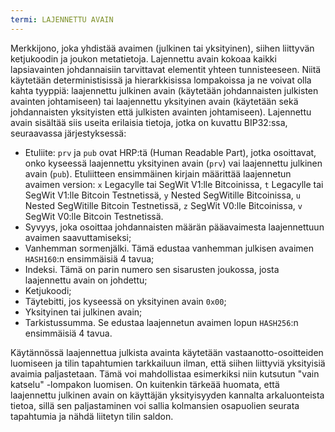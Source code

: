 ```yaml
---
termi: LAJENNETTU AVAIN
---
```


Merkkijono, joka yhdistää avaimen (julkinen tai yksityinen), siihen liittyvän ketjukoodin ja joukon metatietoja. Lajennettu avain kokoaa kaikki lapsiavainten johdannaisiin tarvittavat elementit yhteen tunnisteeseen. Niitä käytetään deterministisissä ja hierarkkisissa lompakoissa ja ne voivat olla kahta tyyppiä: laajennettu julkinen avain (käytetään johdannaisten julkisten avainten johtamiseen) tai laajennettu yksityinen avain (käytetään sekä johdannaisten yksityisten että julkisten avainten johtamiseen). Lajennettu avain sisältää siis useita erilaisia tietoja, jotka on kuvattu BIP32:ssa, seuraavassa järjestyksessä:
* Etuliite: `prv` ja `pub` ovat HRP:tä (Human Readable Part), jotka osoittavat, onko kyseessä laajennettu yksityinen avain (`prv`) vai laajennettu julkinen avain (`pub`). Etuliitteen ensimmäinen kirjain määrittää laajennetun avaimen version: `x` Legacylle tai SegWit V1:lle Bitcoinissa, `t` Legacylle tai SegWit V1:lle Bitcoin Testnetissä, `y` Nested SegWitille Bitcoinissa, `u` Nested SegWitille Bitcoin Testnetissä, `z` SegWit V0:lle Bitcoinissa, `v` SegWit V0:lle Bitcoin Testnetissä.
* Syvyys, joka osoittaa johdannaisten määrän pääavaimesta laajennettuun avaimen saavuttamiseksi;
* Vanhemman sormenjälki. Tämä edustaa vanhemman julkisen avaimen `HASH160`:n ensimmäisiä 4 tavua;
* Indeksi. Tämä on parin numero sen sisarusten joukossa, josta laajennettu avain on johdettu;
* Ketjukoodi;
* Täytebitti, jos kyseessä on yksityinen avain `0x00`;
* Yksityinen tai julkinen avain;
* Tarkistussumma. Se edustaa laajennetun avaimen lopun `HASH256`:n ensimmäisiä 4 tavua.

Käytännössä laajennettua julkista avainta käytetään vastaanotto-osoitteiden luomiseen ja tilin tapahtumien tarkkailuun ilman, että siihen liittyviä yksityisiä avaimia paljastetaan. Tämä voi mahdollistaa esimerkiksi niin kutsutun "vain katselu" -lompakon luomisen. On kuitenkin tärkeää huomata, että laajennettu julkinen avain on käyttäjän yksityisyyden kannalta arkaluonteista tietoa, sillä sen paljastaminen voi sallia kolmansien osapuolien seurata tapahtumia ja nähdä liitetyn tilin saldon.
